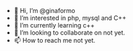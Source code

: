 - 👋 Hi, I’m @ginaformo
- 👀 I’m interested in php, mysql and C++
- 🌱 I’m currently learning c++
- 💞️ I’m looking to collaborate on not yet.
- 📫 How to reach me not yet.

<!---
ginaformo/ginaformo is a ✨ special ✨ repository because its `README.md` (this file) appears on your GitHub profile.
You can click the Preview link to take a look at your changes.
--->
